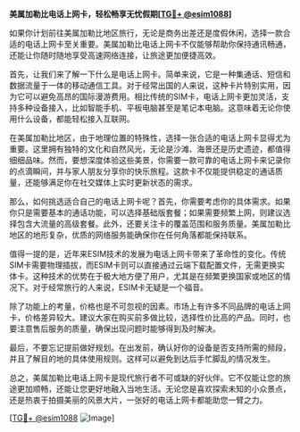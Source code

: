**美属加勒比电话上网卡，轻松畅享无忧假期[[TG💪+ @esim1088](https://t.me/s/esim1088)]**

如果你计划前往美属加勒比地区旅行，无论是商务出差还是度假休闲，选择一款合适的电话上网卡至关重要。美属加勒比电话上网卡不仅能够帮助你保持通讯畅通，还能让你随时随地享受高速网络连接，让旅途更加便捷高效。

首先，让我们来了解一下什么是电话上网卡。简单来说，它是一种集通话、短信和数据流量于一体的移动通信工具。对于经常出国的人来说，这种卡片特别实用，因为它可以避免高昂的国际漫游费用。相比传统的SIM卡，电话上网卡更加灵活，支持多种设备接入，比如智能手机、平板电脑甚至是笔记本电脑。这意味着无论你使用什么设备，都能轻松接入互联网。

在美属加勒比地区，由于地理位置的特殊性，选择一张合适的电话上网卡显得尤为重要。这里拥有独特的文化和自然风光，无论是沙滩、海景还是历史遗迹，都值得细细品味。然而，要想深度体验这些美景，你需要一款可靠的电话上网卡来记录你的点滴瞬间，并与家人朋友分享你的快乐旅程。这款卡不仅能提供稳定的通话质量，还能够满足你在社交媒体上实时更新状态的需求。

那么，如何挑选适合自己的电话上网卡呢？首先，你需要考虑你的具体需求。如果你只是需要基本的通话功能，可以选择基础版套餐；如果需要频繁上网，则建议选择包含大流量的高级套餐。此外，还要关注卡的覆盖范围和服务质量。美属加勒比地区的地形复杂，优质的网络服务能确保你在任何角落都能保持联系。

值得一提的是，近年来ESIM技术的发展为电话上网卡带来了革命性的变化。传统SIM卡需要物理插拔，而ESIM卡则可以直接通过云端下载配置文件，无需更换实体卡。这种技术的优势在于极大地方便了用户，尤其是在频繁更换国家或地区的情况下。对于经常旅行的人来说，ESIM卡无疑是一个福音。

除了功能上的考量，价格也是不可忽视的因素。市场上有许多不同品牌的电话上网卡，价格差异较大。建议大家在购买前多做比较，选择性价比高的产品。同时，也要注意售后服务的质量，确保出现问题时能够得到及时解决。

最后，不要忘记提前做好规划。在出发前，确认好你的设备是否支持所需的频段，并且了解目的地的具体使用规则。这样可以避免到达后手忙脚乱的情况发生。

总之，美属加勒比电话上网卡是现代旅行者不可或缺的好伙伴。它不仅能让您的旅途更加顺畅，还能让您更好地融入当地生活。无论您是喜欢探索未知的小众景点，还是热衷于拍摄美丽的风景大片，一张好的电话上网卡都能助您一臂之力。

[[TG💪+ @esim1088](https://t.me/s/esim1088) ![Image](https://i.postimg.cc/4NQfJmqS/Snipaste-2025-05-13-00-14-12.png)]